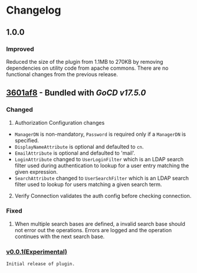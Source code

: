 # Changelog

## 1.0.0

### Improved

Reduced the size of the plugin from 1.1MB to 270KB by removing dependencies on utility code from apache commons. There are no functional changes from the previous release.

## [3601af8](https://github.com/gocd/gocd-ldap-authentication-plugin/commit/3601af806a2781ca679cc0f5dae485a37319818a) - Bundled with *GoCD v17.5.0*


### Changed

1. Authorization Configuration changes
  * `ManagerDN` is non-mandatory, `Password` is required only if a `ManagerDN` is specified.
  * `DisplayNameAttribute` is optional and defaulted to `cn`.
  * `EmailAttribute` is optional and defaulted to 'mail'.
  * `LoginAttribute` changed to `UserLoginFilter` which is an LDAP search filter used during authentication to lookup for a user entry matching the given expression.
  * `SearchAttribute` changed to `UserSearchFilter` which is an LDAP search filter used to lookup for users matching a given search term.
2. Verify Connection validates the auth config before checking connection.

### Fixed

1. When multiple search bases are defined, a invalid search base should not error out the operations. Errors are logged and the operation continues with the next search base.


### [v0.0.1(Experimental)](https://github.com/gocd/gocd-ldap-authentication-plugin/releases/tag/0.0.1)


    Initial release of plugin.

